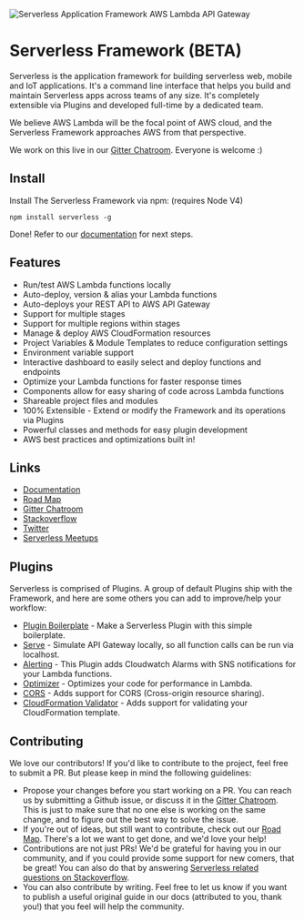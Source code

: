 ![Serverless Application Framework AWS Lambda API Gateway](other/img/serverless_framework_readme_large.gif)

Serverless Framework (BETA)
=================================

Serverless is the application framework for building serverless web, mobile and IoT applications. It's a command line interface that helps you build and maintain Serverless apps across teams of any size.  It's completely extensible via Plugins and developed full-time by a dedicated team.

We believe AWS Lambda will be the focal point of AWS cloud, and the Serverless Framework approaches AWS from that perspective.

We work on this live in our [Gitter Chatroom](https://gitter.im/serverless/serverless). Everyone is welcome :)

## Install

Install The Serverless Framework via npm: (requires Node V4)

```
npm install serverless -g
```

Done!  Refer to our [documentation](http://docs.serverless.com/v0.1.0/docs/) for next steps.

## Features

* Run/test AWS Lambda functions locally
* Auto-deploy, version & alias your Lambda functions
* Auto-deploys your REST API to AWS API Gateway
* Support for multiple stages
* Support for multiple regions within stages
* Manage & deploy AWS CloudFormation resources
* Project Variables & Module Templates to reduce configuration settings
* Environment variable support
* Interactive dashboard to easily select and deploy functions and endpoints
* Optimize your Lambda functions for faster response times
* Components allow for easy sharing of code across Lambda functions
* Shareable project files and modules
* 100% Extensible - Extend or modify the Framework and its operations via Plugins
* Powerful classes and methods for easy plugin development
* AWS best practices and optimizations built in!

## Links

* [Documentation](http://docs.serverless.com/v0.1.0/docs/)
* [Road Map](https://trello.com/b/EX6SxBJJ/serverless)
* [Gitter Chatroom](https://gitter.im/serverless/serverless)
* [Stackoverflow](http://stackoverflow.com/questions/tagged/serverless)
* [Twitter](https://twitter.com/goserverless)
* [Serverless Meetups](http://www.meetup.com/serverless/)

## Plugins
Serverless is comprised of Plugins.  A group of default Plugins ship with the Framework, and here are some others you can add to improve/help your workflow:
* [Plugin Boilerplate](https://github.com/serverless/serverless-plugin-boilerplate) - Make a Serverless Plugin with this simple boilerplate.
* [Serve](https://github.com/Nopik/serverless-serve) - Simulate API Gateway locally, so all function calls can be run via localhost.
* [Alerting](https://github.com/martinlindenberg/serverless-plugin-alerting) - This Plugin adds Cloudwatch Alarms with SNS notifications for your Lambda functions.
* [Optimizer](https://github.com/serverless/serverless-optimizer-plugin) - Optimizes your code for performance in Lambda.
* [CORS](https://github.com/joostfarla/serverless-cors-plugin) - Adds support for CORS (Cross-origin resource sharing).
* [CloudFormation Validator](https://github.com/tmilewski/serverless-resources-validation-plugin) - Adds support for validating your CloudFormation template.

## Contributing
We love our contributors! If you'd like to contribute to the project, feel free to submit a PR. But please keep in mind the following guidelines:

* Propose your changes before you start working on a PR. You can reach us by submitting a Github issue, or discuss it in the [Gitter Chatroom](https://gitter.im/serverless/serverless). This is just to make sure that no one else is working on the same change, and to figure out the best way to solve the issue.
* If you're out of ideas, but still want to contribute, check out our [Road Map](https://trello.com/b/EX6SxBJJ/serverless). There's a lot we want to get done, and we'd love your help!
* Contributions are not just PRs! We'd be grateful for having you in our community, and if you could provide some support for new comers, that be great! You can also do that by answering [Serverless related questions on Stackoverflow](http://stackoverflow.com/questions/tagged/serverless).
* You can also contribute by writing. Feel free to let us know if you want to publish a useful original guide in our docs (attributed to you, thank you!) that you feel will help the community.
